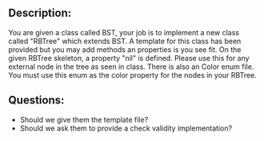 ## Description:
You are given a class called BST, your job is to implement a
new class called "RBTree" which extends BST. A template for 
this class has been provided but you may add methods an properties
is you see fit. On the given RBTree skeleton, a property "nil" is 
defined. Please use this for any external node in the tree as 
seen in class. There is also an Color enum file. You must use
this enum as the color property for the nodes in your RBTree.

## Questions:
- Should we give them the template file?
- Should we ask them to provide a check validity implementation?